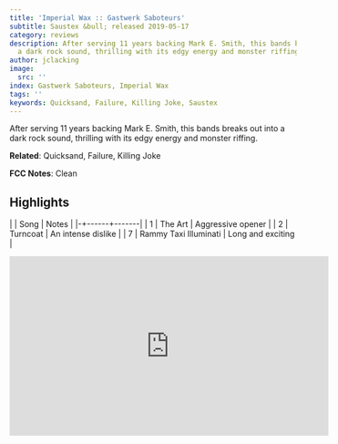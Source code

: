 ```yaml
---
title: 'Imperial Wax :: Gastwerk Saboteurs'
subtitle: Saustex &bull; released 2019-05-17
category: reviews
description: After serving 11 years backing Mark E. Smith, this bands breaks out into
  a dark rock sound, thrilling with its edgy energy and monster riffing.
author: jclacking
image:
  src: ''
index: Gastwerk Saboteurs, Imperial Wax
tags: ''
keywords: Quicksand, Failure, Killing Joke, Saustex
---
```

After serving 11 years backing Mark E. Smith, this bands breaks out into a dark rock sound, thrilling with its edgy energy and monster riffing.<!--more-->

**Related**: Quicksand, Failure, Killing Joke

**FCC Notes**: Clean

## Highlights

| | Song | Notes |
|-+------+-------|
| 1 | The Art | Aggressive opener |
| 2 | Turncoat | An intense dislike |
| 7 | Rammy Taxi Illuminati | Long and exciting |

<div class="tlo-detail-video"><iframe width="560" height="315" src="https://www.youtube.com/embed/VY_Kj01KO2I" frameborder="0" allow="autoplay; encrypted-media" allowfullscreen></iframe></div>

